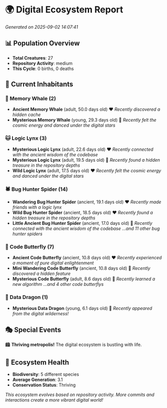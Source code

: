 # 🌍 Digital Ecosystem Report
*Generated on 2025-09-02 14:07:41*

## 📊 Population Overview
- **Total Creatures**: 27
- **Repository Activity**: medium
- **This Cycle**: 0 births, 0 deaths

## 👥 Current Inhabitants

### 🐋 Memory Whale (2)
- **Ancient Memory Whale** (adult, 50.0 days old) ❤️
  *Recently discovered a hidden cache*
- **Mysterious Memory Whale** (young, 29.3 days old) 💛
  *Recently felt the cosmic energy and danced under the digital stars*

### 🐱 Logic Lynx (3)
- **Mysterious Logic Lynx** (adult, 22.6 days old) ❤️
  *Recently connected with the ancient wisdom of the codebase*
- **Mysterious Logic Lynx** (adult, 19.5 days old) 💛
  *Recently found a hidden treasure in the repository depths*
- **Wild Logic Lynx** (adult, 17.5 days old) ❤️
  *Recently felt the cosmic energy and danced under the digital stars*

### 🕷️ Bug Hunter Spider (14)
- **Wandering Bug Hunter Spider** (ancient, 19.1 days old) ❤️
  *Recently made friends with a logic lynx*
- **Wild Bug Hunter Spider** (ancient, 18.5 days old) ❤️
  *Recently found a hidden treasure in the repository depths*
- **Little Ancient Bug Hunter Spider** (ancient, 17.0 days old) 💛
  *Recently connected with the ancient wisdom of the codebase*
  *...and 11 other bug hunter spiders*

### 🦋 Code Butterfly (7)
- **Ancient Code Butterfly** (ancient, 10.8 days old) ❤️
  *Recently experienced a moment of pure digital enlightenment*
- **Mini Wandering Code Butterfly** (ancient, 10.8 days old) 💛
  *Recently discovered a hidden feature*
- **Mysterious Code Butterfly** (adult, 8.6 days old) 💚
  *Recently learned a new algorithm*
  *...and 4 other code butterflys*

### 🐉 Data Dragon (1)
- **Mysterious Data Dragon** (young, 6.1 days old) 💚
  *Recently appeared from the digital wilderness!*

## 🎭 Special Events

🏙️ **Thriving metropolis!** The digital ecosystem is bustling with life.

## 🔬 Ecosystem Health
- **Biodiversity**: 5 different species
- **Average Generation**: 3.1
- **Conservation Status**: Thriving

*This ecosystem evolves based on repository activity. More commits and interactions create a more vibrant digital world!*